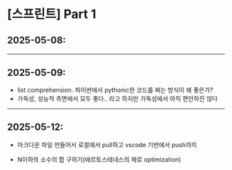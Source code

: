 # [스프린트] Part 1 

## 2025-05-08:
#### 
---
## 2025-05-09:
- list comprehension. 파이썬에서 pythonic한 코드를 짜는 방식이 왜 좋은가?
- 가독성, 성능적 측면에서 모두 좋다.. 라고 하지만 가독성에서 아직 편안하진 않다
---
## 2025-05-12: 
- 마크다운 파일 만들어서 로컬에서 pull하고 vscode 기반에서 push까지

- N이하의 소수의 합 구하기(에르토스테네스의 체로 optimization)
